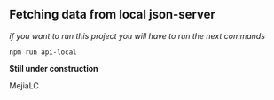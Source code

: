 ## Fetching data from local json-server

_if you want to run this project you will have to run the next commands_

`npm run api-local`

**Still under construction**

MejiaLC
